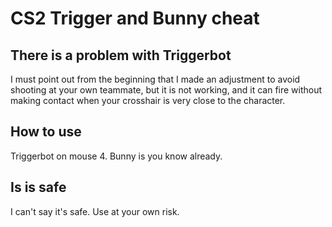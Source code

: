# CS2 Trigger and Bunny cheat
## There is a problem with Triggerbot

I must point out from the beginning that I made an adjustment to avoid shooting at your own teammate, but it is not working, and it can fire without making contact when your crosshair is very close to the character.

## How to use

Triggerbot on mouse 4. Bunny is you know already.

## Is is safe
I can't say it's safe. Use at your own risk.
